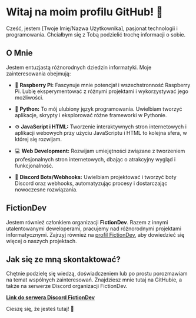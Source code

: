 # Witaj na moim profilu GitHub! 👋

Cześć, jestem [Twoje Imię/Nazwa Użytkownika], pasjonat technologii i programowania. Chciałbym się z Tobą podzielić trochę informacji o sobie.

## O Mnie

Jestem entuzjastą różnorodnych dziedzin informatyki. Moje zainteresowania obejmują:

- 🍓 **Raspberry Pi:** Fascynuje mnie potencjał i wszechstronność Raspberry Pi. Lubię eksperymentować z różnymi projektami i wykorzystywać jego możliwości.

- 🐍 **Python:** To mój ulubiony język programowania. Uwielbiam tworzyć aplikacje, skrypty i eksplorować różne frameworki w Pythonie.

- ⚙️ **JavaScript i HTML:** Tworzenie interaktywnych stron internetowych i aplikacji webowych przy użyciu JavaScriptu i HTML to kolejna sfera, w której się rozwijam.

- 💻 **Web Development:** Rozwijam umiejętności związane z tworzeniem profesjonalnych stron internetowych, dbając o atrakcyjny wygląd i funkcjonalność.

- 🤖 **Discord Bots/Webhooks:** Uwielbiam projektować i tworzyć boty Discord oraz webhooks, automatyzując procesy i dostarczając nowoczesne rozwiązania.

## FictionDev

Jestem również członkiem organizacji **FictionDev**. Razem z innymi utalentowanymi deweloperami, pracujemy nad różnorodnymi projektami informatycznymi. Zajrzyj również na [profil FictionDev](https://github.com/FictionProject), aby dowiedzieć się więcej o naszych projektach.

## Jak się ze mną skontaktować?

Chętnie podzielę się wiedzą, doświadczeniem lub po prostu porozmawiam na temat wspólnych zainteresowań. Znajdziesz mnie tutaj na GitHubie, a także na serwerze Discord organizacji FictionDev.

**[Link do serwera Discord FictionDev](https://discord.gg/FwfXTq9Y)**

Cieszę się, że jesteś tutaj! 🚀
